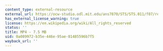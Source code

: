 ```yaml
---
content_type: external-resource
external_url: https://ocw-studio.odl.mit.edu/ans7870/STS/STS.011/f07/readings/Reagan_Challenger.mp4
has_external_license_warning: true
license: https://en.wikipedia.org/wiki/All_rights_reserved
status: ''
title: MP4 - 7.5 MB
uid: 0a089972-b35e-446e-95ae-81485596b7f5
wayback_url: ''
---
```

